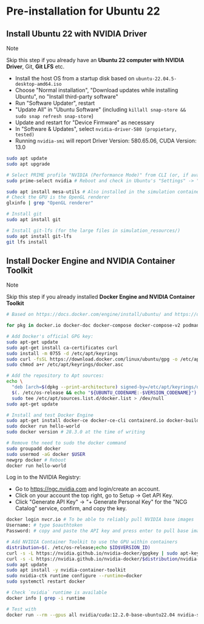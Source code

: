 # Pre-installation for Ubuntu 22

## Install Ubuntu 22 with NVIDIA Driver

> [!NOTE]
> Skip this step if you already have an **Ubuntu 22 computer with NVIDIA Driver**, Git, **Git LFS** etc.

- Install the host OS from a startup disk based on `ubuntu-22.04.5-desktop-amd64.iso`
- Choose "Normal installation", "Download updates while installing Ubuntu", no "Install third-party software"
- Run "Software Updater", restart
- "Update All" in "Ubuntu Software" (including `killall snap-store && sudo snap refresh snap-store`)
- Update and restart for "Device Firmware" as necessary
- In "Software & Updates", select `nvidia-driver-580 (propietary, tested)`
- Running `nvidia-smi` will report Driver Version: 580.65.06, CUDA Version: 13.0

```sh
sudo apt update
sudo apt upgrade

# Select PRIME profile "NVIDIA (Performance Mode)" from CLI (or, if available, use `nvidia-settings` -> "PRIME Profiles" -> "NVIDIA (Performance Mode)")
sudo prime-select nvidia # Reboot and check in Ubuntu's "Settings" -> "About" -> "Graphics" is your NVIDIA card

sudo apt install mesa-utils # Also installed in the simulation container, for gz sim rendering
# Check the GPU is the OpenGL renderer
glxinfo | grep "OpenGL renderer"

# Install git
sudo apt install git

# Install git-lfs (for the large files in simulation_resources/)
sudo apt install git-lfs
git lfs install
```

## Install Docker Engine and NVIDIA Container Toolkit

> [!NOTE]
> Skip this step if you already installed **Docker Engine and NVIDIA Container Toolkit**

```sh
# Based on https://docs.docker.com/engine/install/ubuntu/ and https://docs.docker.com/engine/install/linux-postinstall/

for pkg in docker.io docker-doc docker-compose docker-compose-v2 podman-docker containerd runc; do sudo apt-get remove $pkg; done # none should be there

# Add Docker's official GPG key:
sudo apt-get update
sudo apt-get install ca-certificates curl
sudo install -m 0755 -d /etc/apt/keyrings
sudo curl -fsSL https://download.docker.com/linux/ubuntu/gpg -o /etc/apt/keyrings/docker.asc
sudo chmod a+r /etc/apt/keyrings/docker.asc

# Add the repository to Apt sources:
echo \
  "deb [arch=$(dpkg --print-architecture) signed-by=/etc/apt/keyrings/docker.asc] https://download.docker.com/linux/ubuntu \
  $(. /etc/os-release && echo "${UBUNTU_CODENAME:-$VERSION_CODENAME}") stable" | \
  sudo tee /etc/apt/sources.list.d/docker.list > /dev/null
sudo apt-get update
```

```sh
# Install and test Docker Engine
sudo apt-get install docker-ce docker-ce-cli containerd.io docker-buildx-plugin docker-compose-plugin
sudo docker run hello-world
sudo docker version # 28.3.0 at the time of writing

# Remove the need to sudo the docker command
sudo groupadd docker
sudo usermod -aG docker $USER
newgrp docker # Reboot
docker run hello-world
```

Log in to the NVIDIA Registry:

- Go to https://ngc.nvidia.com and login/create an account.
- Click on your account the top right, go to Setup -> Get API Key.
- Click "Generate API Key" -> "+ Generate Personal Key" for the "NCG Catalog" service, confirm, and copy the key.

```sh
docker login nvcr.io # To be able to reliably pull NVIDIA base images
Username: # type $oauthtoken
Password: # copy and paste the API key and press enter to pull base images from nvcr.io/
```

```sh
# Add NVIDIA Container Toolkit to use the GPU within containers
distribution=$(. /etc/os-release;echo $ID$VERSION_ID)
curl -s -L https://nvidia.github.io/nvidia-docker/gpgkey | sudo apt-key add -
curl -s -L https://nvidia.github.io/nvidia-docker/$distribution/nvidia-docker.list | sudo tee /etc/apt/sources.list.d/nvidia-docker.list
sudo apt update
sudo apt install -y nvidia-container-toolkit
sudo nvidia-ctk runtime configure --runtime=docker
sudo systemctl restart docker

# Check `nvidia` runtime is available
docker info | grep -i runtime

# Test with
docker run --rm --gpus all nvidia/cuda:12.2.0-base-ubuntu22.04 nvidia-smi
```
